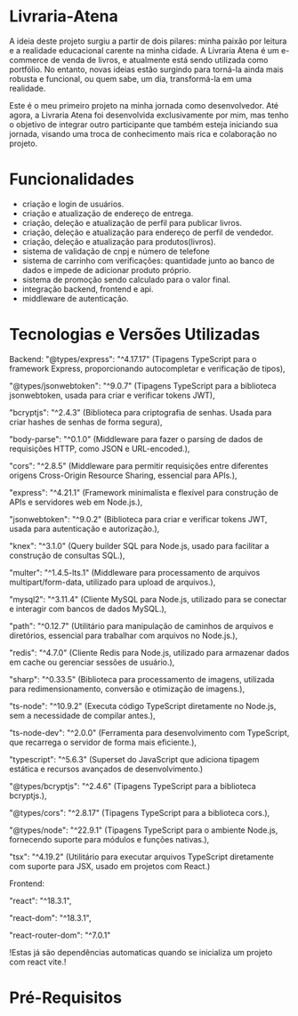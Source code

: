 # Livraria-Atena
 A ideia deste projeto surgiu a partir de dois pilares: minha paixão por leitura e a realidade educacional carente na minha cidade. A Livraria Atena é um e-commerce de venda de livros, e atualmente está sendo utilizada como portfólio. No entanto, novas ideias estão surgindo para torná-la ainda mais robusta e funcional, ou quem sabe, um dia, transformá-la em uma realidade.

 Este é o meu primeiro projeto na minha jornada como desenvolvedor. Até agora, a Livraria Atena foi desenvolvida exclusivamente por mim, mas tenho o objetivo de integrar outro participante que também esteja iniciando sua jornada, visando uma troca de conhecimento mais rica e colaboração no projeto.  

# Funcionalidades
 - criação e login de usuários.
 - criação e atualização de endereço de entrega.
 - criação, deleção e atualização de perfil para publicar livros.
 - criação, deleção e atualização para endereço de perfil de vendedor.
 - criação, deleção e atualização para produtos(livros).
 - sistema de validação de cnpj e número de telefone
 - sistema de carrinho com verificações: quantidade junto ao banco de dados e impede de adicionar produto próprio.
 - sistema de promoção sendo calculado para o valor final.
 - integração backend, frontend e api.
 - middleware de autenticação.

# Tecnologias e Versões Utilizadas
 Backend:
 "@types/express": "^4.17.17" (Tipagens TypeScript para o framework Express, proporcionando autocompletar e verificação de tipos),

 "@types/jsonwebtoken": "^9.0.7" (Tipagens TypeScript para a biblioteca jsonwebtoken, usada para criar e verificar tokens JWT),

 "bcryptjs": "^2.4.3" (Biblioteca para criptografia de senhas. Usada para criar hashes de senhas de forma segura),

 "body-parse": "^0.1.0" (Middleware para fazer o parsing de dados de requisições HTTP, como JSON e URL-encoded.),

 "cors": "^2.8.5" (Middleware para permitir requisições entre diferentes origens Cross-Origin Resource Sharing, essencial para APIs.),

 "express": "^4.21.1" (Framework minimalista e flexível para construção de APIs e servidores web em Node.js.),

 "jsonwebtoken": "^9.0.2" (Biblioteca para criar e verificar tokens JWT, usada para autenticação e autorização.),

 "knex": "^3.1.0" (Query builder SQL para Node.js, usado para facilitar a construção de consultas SQL.),

 "multer": "^1.4.5-lts.1" (Middleware para processamento de arquivos multipart/form-data, utilizado para upload de arquivos.),

 "mysql2": "^3.11.4" (Cliente MySQL para Node.js, utilizado para se conectar e interagir com bancos de dados MySQL.),

 "path": "^0.12.7" (Utilitário para manipulação de caminhos de arquivos e diretórios, essencial para trabalhar com arquivos no Node.js.),

 "redis": "^4.7.0" (Cliente Redis para Node.js, utilizado para armazenar dados em cache ou gerenciar sessões de usuário.),

 "sharp": "^0.33.5" (Biblioteca para processamento de imagens, utilizada para redimensionamento, conversão e otimização de imagens.),

 "ts-node": "^10.9.2" (Executa código TypeScript diretamente no Node.js, sem a necessidade de compilar antes.),

 "ts-node-dev": "^2.0.0" (Ferramenta para desenvolvimento com TypeScript, que recarrega o servidor de forma mais eficiente.),

 "typescript": "^5.6.3" (Superset do JavaScript que adiciona tipagem estática e recursos avançados de desenvolvimento.)

 "@types/bcryptjs": "^2.4.6" (Tipagens TypeScript para a biblioteca bcryptjs.),

 "@types/cors": "^2.8.17" (Tipagens TypeScript para a biblioteca cors.),

 "@types/node": "^22.9.1" (Tipagens TypeScript para o ambiente Node.js, fornecendo suporte para módulos e funções nativas.),

 "tsx": "^4.19.2" (Utilitário para executar arquivos TypeScript diretamente com suporte para JSX, usado em projetos com React.)

 Frontend: 

 "react": "^18.3.1",

 "react-dom": "^18.3.1",

 "react-router-dom": "^7.0.1"
 
 !Estas já são dependências automaticas quando se inicializa um projeto com react vite.! 

# Pré-Requisitos